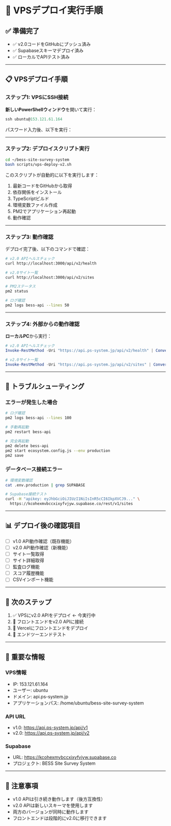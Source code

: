 # 🚀 VPSデプロイ実行手順

## ✅ 準備完了

- ✅ v2.0コードをGitHubにプッシュ済み
- ✅ Supabaseスキーマデプロイ済み
- ✅ ローカルでAPIテスト済み

---

## 📋 VPSデプロイ手順

### ステップ1: VPSにSSH接続

**新しいPowerShellウィンドウ**を開いて実行：

```powershell
ssh ubuntu@153.121.61.164
```

パスワード入力後、以下を実行：

---

### ステップ2: デプロイスクリプト実行

```bash
cd ~/bess-site-survey-system
bash scripts/vps-deploy-v2.sh
```

このスクリプトが自動的に以下を実行します：
1. 最新コードをGitHubから取得
2. 依存関係をインストール
3. TypeScriptビルド
4. 環境変数ファイル作成
5. PM2でアプリケーション再起動
6. 動作確認

---

### ステップ3: 動作確認

デプロイ完了後、以下のコマンドで確認：

```bash
# v2.0 APIヘルスチェック
curl http://localhost:3000/api/v2/health

# v2.0サイト一覧
curl http://localhost:3000/api/v2/sites

# PM2ステータス
pm2 status

# ログ確認
pm2 logs bess-api --lines 50
```

---

### ステップ4: 外部からの動作確認

**ローカルPC**から実行：

```powershell
# v2.0 APIヘルスチェック
Invoke-RestMethod -Uri "https://api.ps-system.jp/api/v2/health" | ConvertTo-Json

# v2.0サイト一覧
Invoke-RestMethod -Uri "https://api.ps-system.jp/api/v2/sites" | ConvertTo-Json
```

---

## 🔧 トラブルシューティング

### エラーが発生した場合

```bash
# ログ確認
pm2 logs bess-api --lines 100

# 手動再起動
pm2 restart bess-api

# 完全再起動
pm2 delete bess-api
pm2 start ecosystem.config.js --env production
pm2 save
```

### データベース接続エラー

```bash
# 環境変数確認
cat .env.production | grep SUPABASE

# Supabase接続テスト
curl -H "apikey: eyJhbGciOiJIUzI1NiIsInR5cCI6IkpXVCJ9..." \
  https://kcohexmvbccxixyfvjyw.supabase.co/rest/v1/sites
```

---

## 📊 デプロイ後の確認項目

- [ ] v1.0 API動作確認（既存機能）
- [ ] v2.0 API動作確認（新機能）
- [ ] サイト一覧取得
- [ ] サイト詳細取得
- [ ] 監査ログ機能
- [ ] スコア履歴機能
- [ ] CSVインポート機能

---

## 🎯 次のステップ

1. ✅ VPSにv2.0 APIをデプロイ ← 今実行中
2. 🔄 フロントエンドをv2.0 APIに接続
3. 🚀 Vercelにフロントエンドをデプロイ
4. 🧪 エンドツーエンドテスト

---

## 📝 重要な情報

### VPS情報
- IP: 153.121.61.164
- ユーザー: ubuntu
- ドメイン: api.ps-system.jp
- アプリケーションパス: /home/ubuntu/bess-site-survey-system

### API URL
- v1.0: https://api.ps-system.jp/api/v1
- v2.0: https://api.ps-system.jp/api/v2

### Supabase
- URL: https://kcohexmvbccxixyfvjyw.supabase.co
- プロジェクト: BESS Site Survey System

---

## 🚨 注意事項

- v1.0 APIは引き続き動作します（後方互換性）
- v2.0 APIは新しいスキーマを使用します
- 両方のバージョンが同時に動作します
- フロントエンドは段階的にv2.0に移行できます

